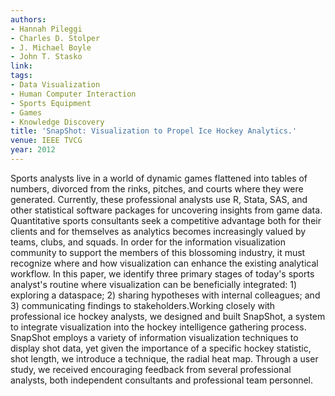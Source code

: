 ```yaml
---
authors:
- Hannah Pileggi
- Charles D. Stolper
- J. Michael Boyle
- John T. Stasko
link:
tags:
- Data Visualization
- Human Computer Interaction
- Sports Equipment
- Games
- Knowledge Discovery
title: 'SnapShot: Visualization to Propel Ice Hockey Analytics.'
venue: IEEE TVCG
year: 2012
---
```

Sports analysts live in a world of dynamic games flattened into tables of numbers, divorced from the rinks, pitches, and courts where they were generated. Currently, these professional analysts use R, Stata, SAS, and other statistical software packages for uncovering insights from game data. Quantitative sports consultants seek a competitive advantage both for their clients and for themselves as analytics becomes increasingly valued by teams, clubs, and squads. In order for the information visualization community to support the members of this blossoming industry, it must recognize where and how visualization can enhance the existing analytical workflow. In this paper, we identify three primary stages of today's sports analyst's routine where visualization can be beneficially integrated: 1) exploring a dataspace; 2) sharing hypotheses with internal colleagues; and 3) communicating findings to stakeholders.Working closely with professional ice hockey analysts, we designed and built SnapShot, a system to integrate visualization into the hockey intelligence gathering process. SnapShot employs a variety of information visualization techniques to display shot data, yet given the importance of a specific hockey statistic, shot length, we introduce a technique, the radial heat map. Through a user study, we received encouraging feedback from several professional analysts, both independent consultants and professional team personnel.